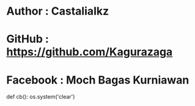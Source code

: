 # Author : CastaliaIkz
# GitHub : https://github.com/Kagurazaga
# Facebook : Moch Bagas Kurniawan
def cb():
    os.system('clear')
